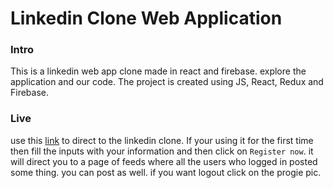 # Linkedin Clone Web Application
### Intro
This is a linkedin web app clone made in react and firebase. explore the application and our code. The project is created using JS, React, Redux and Firebase.

### Live
use this [link](https://linkedin-clone-67a29.web.app) to direct to the linkedin clone. If your using it for the first time then fill the inputs with your information and then 
click on `Register now`. it will direct you to a page of feeds where all the users who logged in posted some thing. you can post as well. if you want logout click on the progie pic.

